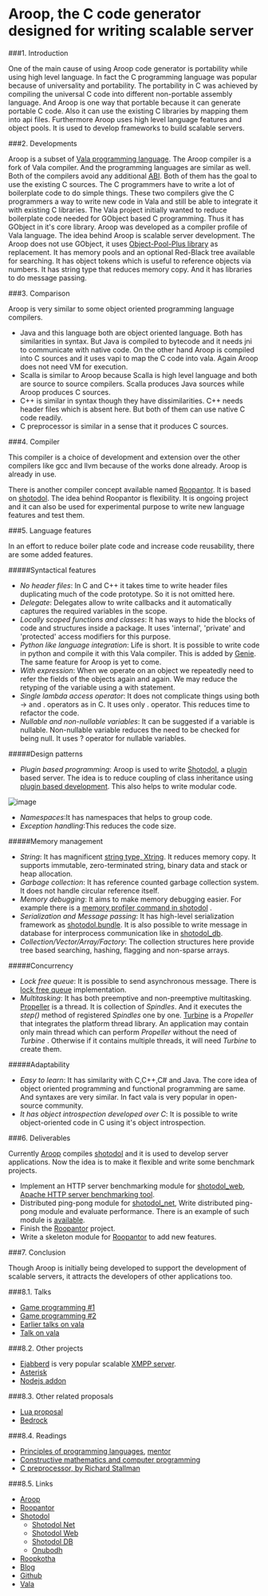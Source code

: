 Aroop, the C code generator designed for writing scalable server
==========================================================

###1. Introduction

One of the main cause of using Aroop code generator is portability while using high level language. In fact the C programming language was popular because of universality and portability. The portability in C was achieved by compiling the universal C code into different non-portable assembly language. And Aroop is one way that portable because it can generate portable C code. Also it can use the existing C libraries by mapping them into api files. Furthermore Aroop uses high level language features and object pools. It is used to develop frameworks to build scalable servers.

###2. Developments

Aroop is a subset of [Vala programming language](https://wiki.gnome.org/Projects/Vala). The Aroop compiler is a fork of Vala compiler. And the programming languages are similar as well. Both of the compilers avoid any additional [ABI](https://wiki.gnome.org/action/recall/Projects/Vala?action=recall&rev=1). Both of them has the goal to use the existing C sources. The C programmers have to write a lot of boilerplate code to do simple things. These two compilers give the C programmers a way to write new code in Vala and still be able to integrate it with existing C libraries. The Vala project initially wanted to reduce boilerplate code needed for GObject based C programming. Thus it has GObject in it's core library. Aroop was developed as a compiler profile of Vala language. The idea behind Aroop is scalable server development. The Aroop does not use GObject, it uses [Object-Pool-Plus library](https://github.com/kamanashisroy/aroop/tree/master/aroop/core) as replacement. It has memory pools and an optional Red-Black tree available for searching. It has object tokens which is useful to reference objects via numbers. It has string type that reduces memory copy. And it has libraries to do message passing.

###3. Comparison

Aroop is very similar to some object oriented programming language compilers.

- Java and this language both are object oriented language. Both has similarities in syntax. But Java is compiled to bytecode and it needs jni to communicate with native code. On the other hand Aroop is compiled into C sources and it uses vapi to map the C code into vala. Again Aroop does not need VM for execution.
- Scalla is similar to Aroop because Scalla is high level language and both are source to source compilers. Scalla produces Java sources while Aroop produces C sources.
- C++ is similar in syntax though they have dissimilarities. C++ needs header files which is absent here. But both of them can use native C code readily. 
- C preprocessor is similar in a sense that it produces C sources.

###4. Compiler

This compiler is a choice of development and extension over the other compilers like gcc and llvm because of the works done already. Aroop is already in use. 

There is another compiler concept available named [Roopantor](https://github.com/kamanashisroy/roopantor). It is based on [shotodol](https://github.com/kamanashisroy/shotodol). The idea behind Roopantor is flexibility. It is ongoing project and it can also be used for experimental purpose to write new language features and test them. 

###5. Language features

In an effort to reduce boiler plate code and increase code reusability, there are some added features.

#####Syntactical features

- *No header files*: In C and C++ it takes time to write header files duplicating much of the code prototype. So it is not omitted here.
- *Delegate*: Delegates allow to write callbacks and it automatically captures the required variables in the scope.
- *Locally scoped functions and classes*: It has ways to hide the blocks of code and structures inside a package. It uses 'internal', 'private' and 'protected' access modifiers for this purpose. 
- *Python like language integration*: Life is short. It is possible to write code in python and compile it with this Vala compiler. This is added by [Genie](http://en.wikipedia.org/wiki/Genie_(programming_language)). The same feature for Aroop is yet to come. 
- *With expression*: When we operate on an object we repeatedly need to refer the fields of the objects again and again. We may reduce the retyping of the variable using a with statement.
- *Single lambda access operator*: It does not complicate things using both -> and . operators as in C. It uses only . operator. This reduces time to refactor the code.
- *Nullable and non-nullable variables*: It can be suggested if a variable is nullable. Non-nullable variable reduces the need to be checked for being null. It uses ? operator for nullable variables.

#####Design patterns

- *Plugin based programming*: Aroop is used to write [Shotodol](https://github.com/kamanashisroy/shotodol), a [plugin](https://github.com/kamanashisroy/shotodol/blob/master/libs/plugin) based server. The idea is to reduce coupling of class inheritance using [plugin based development](http://miniim.blogspot.com/2014/09/plugin.html). This also helps to write modular code.

![image](https://cloud.githubusercontent.com/assets/973414/3930915/c45b8232-244e-11e4-9ced-f277e9d48729.jpg)

- *Namespaces*:It has namespaces that helps to group code.
- *Exception handling*:This reduces the code size.

#####Memory management

- *String*: It has magnificent [string type, Xtring](https://github.com/kamanashisroy/aroop/tree/master/aroop/vapi/xtring.md). It reduces memory copy. It supports immutable, zero-terminated string, binary data and stack or heap allocation.
- *Garbage collection*: It has reference counted garbage collection system. It does not handle circular reference itself. 
- *Memory debugging*: It aims to make memory debugging easier. For example there is a [memory profiler command in shotodol](https://github.com/kamanashisroy/shotodol/core/profiler/README.md) . 
- *Serialization and Message passing*: It has high-level serialization framework as [shotodol.bundle](https://github.com/kamanashisroy/shotodol/libs/bundle/README.md). It is also possible to write message in database for interprocess communication like in [shotodol_db](https://github.com/kamanashisroy/shotodol_db).
- *Collection/Vector/Array/Factory*: The collection structures here provide tree based searching, hashing, flagging and non-sparse arrays.

#####Concurrency

- *Lock free queue*: It is possible to send asynchronous message. There is [lock free queue](https://github.com/kamanashisroy/aroop/tree/master/aroop/vapi/queue.md) implementation.
- *Multitasking*: It has both preemptive and non-preemptive multitasking. [Propeller](https://github.com/kamanashisroy/shotodol/blob/master/libs/propeller) is a thread. It is collection of _Spindles_. And it executes the _step()_ method of registered _Spindles_ one by one. [Turbine](https://github.com/kamanashisroy/shotodol/blob/master/libs/turbine) is a _Propeller_ that integrates the platform thread library. An application may contain only main thread which can perform _Propeller_ without the need of _Turbine_ . Otherwise if it contains multiple threads, it will need _Turbine_ to create them. 

#####Adaptability

- *Easy to learn*: It has similarity with C,C++,C# and Java. The core idea of object oriented programming and functional programming are same. And syntaxes are very similar. In fact vala is very popular in open-source community. 
- *It has object introspection developed over C*: It is possible to write object-oriented code in C using it's object introspection. 

###6. Deliverables

Currently [Aroop](https://github.com/kamanashisroy/aroop) compiles [shotodol](https://github.com/kamanashisroy/shotodol) and it is used to develop server applications. Now the idea is to make it flexible and write some benchmark projects. 

- Implement an HTTP server benchmarking module for [shotodol_web](https://github.com/kamanashisroy/shotodol_web), [Apache HTTP server benchmarking tool](http://httpd.apache.org/docs/2.0/programs/ab.html).
- Distributed ping-pong module for [shotodol_net](https://github.com/kamanashisroy/shotodol_net), Write distributed ping-pong module and evaluate performance. There is an example of such module is [available](http://www.erlang.org/doc/getting_started/conc_prog.html).
- Finish the [Roopantor](https://github.com/kamanashisroy/roopantor) project.
- Write a skeleton module for [Roopantor](https://github.com/kamanashisroy/roopantor) to add new features.

###7. Conclusion

Though Aroop is initially being developed to support the development of scalable servers, it attracts the developers of other applications too. 

###8.1. Talks
- [Game programming #1](https://www.youtube.com/watch?v=TH9VCN6UkyQ)
- [Game programming #2](https://www.youtube.com/watch?v=5Nc68IdNKdg)
- [Earlier talks on vala](https://wiki.gnome.org/action/recall/Projects/Vala?action=recall&rev=1)
- [Talk on vala](http://www.linux-magazin.de/Online-Artikel/Vorteile-kombinieren)

###8.2. Other projects
- [Ejabberd](https://www.ejabberd.im/) is very popular scalable [XMPP server](https://en.wikipedia.org/wiki/XMPP).
- [Asterisk](http://www.asterisk.org/)
- [Nodejs addon](http://www.nodejs.org/api/addons.html)

###8.3. Other related proposals
- [Lua proposal](http://lua-users.org/wiki/FeatureProposals)
- [Bedrock](http://plv.csail.mit.edu/bedrock/)

###8.4. Readings
- [Principles of programming languages](http://www.sigplan.org/Conferences/POPL/), [mentor](http://plmw2014.inria.fr/program.html)
- [Constructive mathematics and computer programming](http://www.cs.tufts.edu/~nr/cs257/archive/per-martin-lof/constructive-math.pdf)
- [C preprocessor, by Richard Stallman](http://web.archive.org/web/20120904041038/http://docs.freebsd.org/info/cpp/cpp.pdf)

###8.5. Links

- [Aroop](https://github.com/kamanashisroy/aroop)
- [Roopantor](https://github.com/kamanashisroy/roopantor)
- [Shotodol](https://github.com/kamanashisroy/shotodol)
   - [Shotodol Net](https://github.com/kamanashisroy/shotodol_net)
   - [Shotodol Web](https://github.com/kamanashisroy/shotodol_web)
   - [Shotodol DB](https://github.com/kamanashisroy/shotodol_db)
   - [Onubodh](https://github.com/kamanashisroy/onubodh)
- [Roopkotha](https://github.com/kamanashisroy/roopkotha)
- [Blog](https://miniim.blogspot.com)
- [Github](https://github.com/kamanashisroy)
- [Vala](https://wiki.gnome.org/Projects/Vala)



